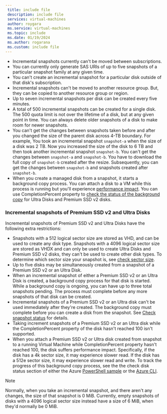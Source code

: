 ```yaml
---
 title: include file
 description: include file
 services: virtual-machines
 author: roygara
 ms.service: virtual-machines
 ms.topic: include
 ms.date: 01/19/2024
 ms.author: rogarana
 ms.custom: include file
---
```


- Incremental snapshots currently can't be moved between subscriptions.
- You can currently only generate SAS URIs of up to five snapshots of a particular snapshot family at any given time.
- You can't create an incremental snapshot for a particular disk outside of that disk's subscription.
- Incremental snapshots can't be moved to another resource group. But, they can be copied to another resource group or region.
- Up to seven incremental snapshots per disk can be created every five minutes.
- A total of 500 incremental snapshots can be created for a single disk. The 500 quota limit is not over the lifetime of a disk, but at any given point in time. You can always delete older snapshots of a disk to make room for newer snapshots.
- You can't get the changes between snapshots taken before and after you changed the size of the parent disk across 4-TB boundary. For example, You took an incremental snapshot `snapshot-a` when the size of a disk was 2 TB. Now you increased the size of the disk to 6 TB and then took another incremental snapshot `snapshot-b`. You can't get the changes between `snapshot-a` and `snapshot-b`. You have to download the full copy of `snapshot-b` created after the resize. Subsequently, you can get the changes between `snapshot-b` and snapshots created after `snapshot-b`.
- When you create a managed disk from a snapshot, it starts a background copy process. You can attach a disk to a VM while this process is running but you'll experience [performance impact](../articles/virtual-machines/premium-storage-performance.md#latency). You can use CompletionPercent property to [check the status of the background copy](../articles/virtual-machines/scripts/create-managed-disk-from-snapshot.md#performance-impact---background-copy-process) for Ultra Disks and Premium SSD v2 disks.

### Incremental snapshots of Premium SSD v2 and Ultra Disks

Incremental snapshots of Premium SSD v2 and Ultra Disks have the following extra restrictions:

- Snapshots with a 512 logical sector size are stored as VHD, and can be used to create any disk type. Snapshots with a 4096 logical sector size are stored as VHDX and can only be used to create Ultra Disks and Premium SSD v2 disks, they can't be used to create other disk types. To determine which sector size your snapshot is, see [check sector size](#check-sector-size).
- Up to five disks may be simultaneously created from a snapshot of a Premium SSD v2 or an Ultra Disk.
- When an incremental snapshot of either a Premium SSD v2 or an Ultra Disk is created, a background copy process for that disk is started. While a background copy is ongoing, you can have up to three total snapshots pending. The process must complete before any more snapshots of that disk can be created.
- Incremental snapshots of a Premium SSD v2 or an Ultra disk can't be used immediately after they're created. The background copy must complete before you can create a disk from the snapshot. See [Check snapshot status](#check-snapshot-status) for details.
- Taking increment snapshots of a Premium SSD v2 or an Ultra disk while the CompletionPercent property of the disk hasn't reached 100 isn't supported.
- When you attach a Premium SSD v2 or Ultra disk created from snapshot to a running Virtual Machine while CompletionPercent property hasn't reached 100, the disk suffers performance impact. Specifically, if the disk has a 4k sector size, it may experience slower read. If the disk has a 512e sector size, it may experience slower read and write. To track the progress of this background copy process, see the the check disk status section of either the Azure [PowerShell sample](../articles/virtual-machines/scripts/virtual-machines-powershell-sample-create-managed-disk-from-snapshot.md#performance-impact---background-copy-process) or the [Azure CLI](../articles/virtual-machines/scripts/create-managed-disk-from-snapshot.md#performance-impact---background-copy-process).

> [!NOTE]
> Normally, when you take an incremental snapshot, and there aren't any changes, the size of that snapshot is 0 MiB. Currently, empty snapshots of disks with a 4096 logical sector size instead have a size of 6 MiB, when they'd normally be 0 MiB.
